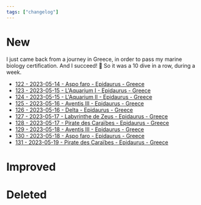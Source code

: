 ```yaml
---
tags: ["changelog"]
---
```

# New
I just came back from a journey in Greece, in order to pass my marine biology certification. And I succeed! 🥳
So it was a 10 dive in a row, during a week. 

- [122 - 2023-05-14 - Aspo faro - Epidaurus - Greece](122%20-%202023-05-14%20-%20Aspo%20faro%20-%20Epidaurus%20-%20Greece.md)
- [123 - 2023-05-15 - L'Aquarium I - Epidaurus - Greece](123%20-%202023-05-15%20-%20L'Aquarium%20I%20-%20Epidaurus%20-%20Greece.md)
- [124 - 2023-05-15 - L'Aquarium II - Epidaurus - Greece](124%20-%202023-05-15%20-%20L'Aquarium%20II%20-%20Epidaurus%20-%20Greece.md)
- [125 - 2023-05-16 - Aventis III - Epidaurus - Greece](125%20-%202023-05-16%20-%20Aventis%20III%20-%20Epidaurus%20-%20Greece.md)
- [126 - 2023-05-16 - Delta - Epidaurus - Greece](126%20-%202023-05-16%20-%20Delta%20-%20Epidaurus%20-%20Greece.md)
- [127 - 2023-05-17 - Labyrinthe de Zeus - Epidaurus - Greece](127%20-%202023-05-17%20-%20Labyrinthe%20de%20Zeus%20-%20Epidaurus%20-%20Greece.md)
- [128 - 2023-05-17 - Pirate des Caraïbes - Epidaurus - Greece](128%20-%202023-05-17%20-%20Pirate%20des%20Caraïbes%20-%20Epidaurus%20-%20Greece.md)
- [129 - 2023-05-18 - Aventis III - Epidaurus - Greece](129%20-%202023-05-18%20-%20Aventis%20III%20-%20Epidaurus%20-%20Greece.md)
- [130 - 2023-05-18 - Aspo faro - Epidaurus - Greece](130%20-%202023-05-18%20-%20Aspo%20faro%20-%20Epidaurus%20-%20Greece.md)
- [131 - 2023-05-19 - Pirate des Caraïbes - Epidaurus - Greece](131%20-%202023-05-19%20-%20Pirate%20des%20Caraïbes%20-%20Epidaurus%20-%20Greece.md)

# Improved

# Deleted
